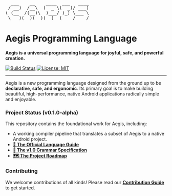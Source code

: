 <pre>
  ___    __    ____  ___   ____ 
 / __)  /__\  (  _ \(  _)/ ___)
( (__  /(__)\  )___/ )_) \___ \
 \___)(__)(__)(__)  (____/____/
</pre>

# Aegis Programming Language

**Aegis is a universal programming language for joyful, safe, and powerful creation.**

[![Build Status](https://img.shields.io/badge/build-pending-yellow.svg)](https://github.com/Heartless-Veteran/Aegis/actions)
[![License: MIT](https://img.shields.io/badge/License-MIT-blue.svg)](./LICENSE)

---

Aegis is a new programming language designed from the ground up to be **declarative, safe, and ergonomic**. Its primary goal is to make building beautiful, high-performance, native Android applications radically simple and enjoyable.

### Project Status (v0.1.0-alpha)

This repository contains the foundational work for Aegis, including:
* A working compiler pipeline that translates a subset of Aegis to a native Android project.
* **[📖 The Official Language Guide](./Docs/guide.md)**
* **[📜 The v1.0 Grammar Specification](./Specification/aegis-v1.0-grammar.md)**
* **[🗺️ The Project Roadmap](./Roadmap.md)**

### Contributing

We welcome contributions of all kinds! Please read our **[Contribution Guide](./Contributing.md)** to get started.

